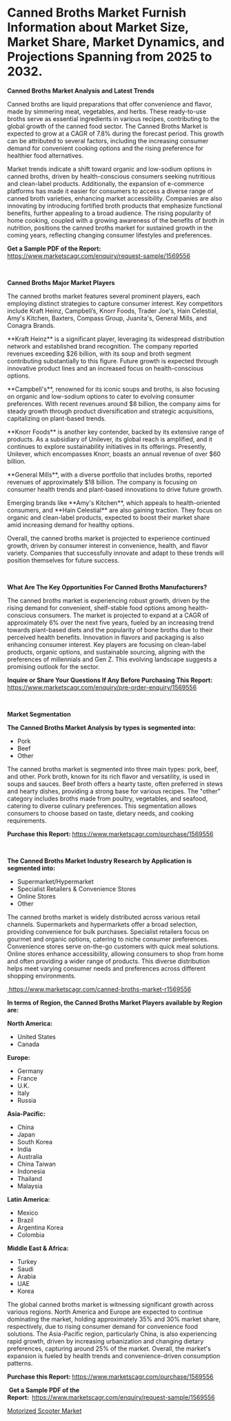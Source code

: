 <p><h1>Canned Broths Market Furnish Information about Market Size, Market Share, Market Dynamics, and Projections Spanning from 2025 to 2032.</h1></p><p><strong>Canned Broths Market Analysis and Latest Trends</strong></p>
<p><p>Canned broths are liquid preparations that offer convenience and flavor, made by simmering meat, vegetables, and herbs. These ready-to-use broths serve as essential ingredients in various recipes, contributing to the global growth of the canned food sector. The Canned Broths Market is expected to grow at a CAGR of 7.8% during the forecast period. This growth can be attributed to several factors, including the increasing consumer demand for convenient cooking options and the rising preference for healthier food alternatives.</p><p>Market trends indicate a shift toward organic and low-sodium options in canned broths, driven by health-conscious consumers seeking nutritious and clean-label products. Additionally, the expansion of e-commerce platforms has made it easier for consumers to access a diverse range of canned broth varieties, enhancing market accessibility. Companies are also innovating by introducing fortified broth products that emphasize functional benefits, further appealing to a broad audience. The rising popularity of home cooking, coupled with a growing awareness of the benefits of broth in nutrition, positions the canned broths market for sustained growth in the coming years, reflecting changing consumer lifestyles and preferences.</p></p>
<p><strong>Get a Sample PDF of the Report:&nbsp;</strong> <a href="https://www.marketscagr.com/enquiry/request-sample/1569556?utm_campaign=2526&utm_medium=2&utm_source=Github&utm_content=ia&utm_term=25032025&utm_id=canned-broths">https://www.marketscagr.com/enquiry/request-sample/1569556</a></p>
<p>&nbsp;</p>
<p><strong>Canned Broths Major Market Players</strong></p>
<p><p>The canned broths market features several prominent players, each employing distinct strategies to capture consumer interest. Key competitors include Kraft Heinz, Campbell’s, Knorr Foods, Trader Joe's, Hain Celestial, Amy's Kitchen, Baxters, Compass Group, Juanita's, General Mills, and Conagra Brands.</p><p>**Kraft Heinz** is a significant player, leveraging its widespread distribution network and established brand recognition. The company reported revenues exceeding $26 billion, with its soup and broth segment contributing substantially to this figure. Future growth is expected through innovative product lines and an increased focus on health-conscious options.</p><p>**Campbell's**, renowned for its iconic soups and broths, is also focusing on organic and low-sodium options to cater to evolving consumer preferences. With recent revenues around $8 billion, the company aims for steady growth through product diversification and strategic acquisitions, capitalizing on plant-based trends.</p><p>**Knorr Foods** is another key contender, backed by its extensive range of products. As a subsidiary of Unilever, its global reach is amplified, and it continues to explore sustainability initiatives in its offerings. Presently, Unilever, which encompasses Knorr, boasts an annual revenue of over $60 billion.</p><p>**General Mills**, with a diverse portfolio that includes broths, reported revenues of approximately $18 billion. The company is focusing on consumer health trends and plant-based innovations to drive future growth.</p><p>Emerging brands like **Amy's Kitchen**, which appeals to health-oriented consumers, and **Hain Celestial** are also gaining traction. They focus on organic and clean-label products, expected to boost their market share amid increasing demand for healthy options.</p><p>Overall, the canned broths market is projected to experience continued growth, driven by consumer interest in convenience, health, and flavor variety. Companies that successfully innovate and adapt to these trends will position themselves for future success.</p></p>
<p>&nbsp;</p>
<p><strong>What Are The Key Opportunities For Canned Broths Manufacturers?</strong></p>
<p><p>The canned broths market is experiencing robust growth, driven by the rising demand for convenient, shelf-stable food options among health-conscious consumers. The market is projected to expand at a CAGR of approximately 6% over the next five years, fueled by an increasing trend towards plant-based diets and the popularity of bone broths due to their perceived health benefits. Innovation in flavors and packaging is also enhancing consumer interest. Key players are focusing on clean-label products, organic options, and sustainable sourcing, aligning with the preferences of millennials and Gen Z. This evolving landscape suggests a promising outlook for the sector.</p></p>
<p><strong>Inquire or Share Your Questions If Any Before Purchasing This Report:</strong> <a href="https://www.marketscagr.com/enquiry/pre-order-enquiry/1569556?utm_campaign=2526&utm_medium=2&utm_source=Github&utm_content=ia&utm_term=25032025&utm_id=canned-broths">https://www.marketscagr.com/enquiry/pre-order-enquiry/1569556</a></p>
<p>&nbsp;</p>
<p><strong>Market Segmentation</strong></p>
<p><strong>The Canned Broths Market Analysis by types is segmented into:</strong></p>
<p><ul><li>Pork</li><li>Beef</li><li>Other</li></ul></p>
<p><p>The canned broths market is segmented into three main types: pork, beef, and other. Pork broth, known for its rich flavor and versatility, is used in soups and sauces. Beef broth offers a hearty taste, often preferred in stews and hearty dishes, providing a strong base for various recipes. The "other" category includes broths made from poultry, vegetables, and seafood, catering to diverse culinary preferences. This segmentation allows consumers to choose based on taste, dietary needs, and cooking requirements.</p></p>
<p><strong>Purchase this Report:&nbsp;</strong><a href="https://www.marketscagr.com/purchase/1569556?utm_campaign=2526&utm_medium=2&utm_source=Github&utm_content=ia&utm_term=25032025&utm_id=canned-broths">https://www.marketscagr.com/purchase/1569556</a></p>
<p>&nbsp;</p>
<p><strong>The Canned Broths Market Industry Research by Application is segmented into:</strong></p>
<p><ul><li>Supermarket/Hypermarket</li><li>Specialist Retailers & Convenience Stores</li><li>Online Stores</li><li>Other</li></ul></p>
<p><p>The canned broths market is widely distributed across various retail channels. Supermarkets and hypermarkets offer a broad selection, providing convenience for bulk purchases. Specialist retailers focus on gourmet and organic options, catering to niche consumer preferences. Convenience stores serve on-the-go customers with quick meal solutions. Online stores enhance accessibility, allowing consumers to shop from home and often providing a wider range of products. This diverse distribution helps meet varying consumer needs and preferences across different shopping environments.</p></p>
<p><a href="https://www.marketscagr.com/canned-broths-market-r1569556?utm_campaign=2526&utm_medium=2&utm_source=Github&utm_content=ia&utm_term=25032025&utm_id=canned-broths">&nbsp;https://www.marketscagr.com/canned-broths-market-r1569556</a></p>
<p><strong>In terms of Region, the Canned Broths Market Players available by Region are:</strong></p>
<p>
    <p> <strong> North America: </strong>
        <ul>
            <li>United States</li>
            <li>Canada</li>
        </ul>
        </p> 
    <p> <strong> Europe: </strong>
        <ul>
            <li>Germany</li>
            <li>France</li>
            <li>U.K.</li>
            <li>Italy</li>
            <li>Russia</li>
        </ul>
        </p> 
    <p> <strong> Asia-Pacific: </strong>
        <ul>
            <li>China</li>
            <li>Japan</li>
            <li>South Korea</li>
            <li>India</li>
            <li>Australia</li>
            <li>China Taiwan</li>
            <li>Indonesia</li>
            <li>Thailand</li>
            <li>Malaysia</li>
        </ul>
        </p> 
    <p> <strong> Latin America: </strong>
        <ul>
            <li>Mexico</li>
            <li>Brazil</li>
            <li>Argentina Korea</li>
            <li>Colombia</li>
        </ul>
        </p> 
    <p> <strong> Middle East & Africa: </strong>
        <ul>
            <li>Turkey</li>
            <li>Saudi</li>
            <li>Arabia</li>
            <li>UAE</li>
            <li>Korea</li>
        </ul>
    </p>
    </p>
<p><p>The global canned broths market is witnessing significant growth across various regions. North America and Europe are expected to continue dominating the market, holding approximately 35% and 30% market share, respectively, due to rising consumer demand for convenience food solutions. The Asia-Pacific region, particularly China, is also experiencing rapid growth, driven by increasing urbanization and changing dietary preferences, capturing around 25% of the market. Overall, the market's expansion is fueled by health trends and convenience-driven consumption patterns.</p></p>
<p><strong>Purchase this Report: </strong><a href="https://www.marketscagr.com/purchase/1569556?utm_campaign=2526&utm_medium=2&utm_source=Github&utm_content=ia&utm_term=25032025&utm_id=canned-broths">https://www.marketscagr.com/purchase/1569556</a></p>
<p>&nbsp;<strong>Get a Sample PDF of the Report:&nbsp;&nbsp;</strong><a href="https://www.marketscagr.com/enquiry/request-sample/1569556?utm_campaign=2526&utm_medium=2&utm_source=Github&utm_content=ia&utm_term=25032025&utm_id=canned-broths">https://www.marketscagr.com/enquiry/request-sample/1569556</a></p>
<p><strong></strong></p>
<p><p><a href="https://github.com/mharielmesa/Market-Research-Report-List-5/blob/main/motorized-scooter-market.md?utm_campaign=2526&utm_medium=2&utm_source=Github&utm_content=ia&utm_term=25032025&utm_id=canned-broths">Motorized Scooter Market</a></p></p>